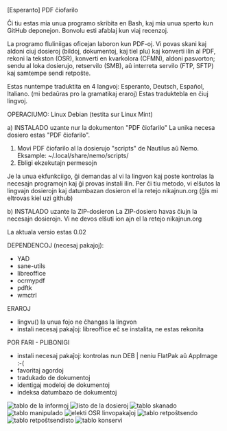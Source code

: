 [Esperanto]  PDF ĉiofarilo

Ĉi tiu estas mia unua programo skribita en Bash, kaj mia unua sperto kun GitHub deponejon.
Bonvolu esti afablaj kun viaj recenzoj.

La programo fluliniigas oficejan laboron kun PDF-oj. 
Vi povas skani kaj aldoni ciuj dosieroj (bildoj, dokumentoj, kaj tiel plu) kaj konverti ilin al PDF, 
rekoni la tekston (OSR), konverti en kvarkolora (CFMN), aldoni pasvorton;
sendu al loka dosierujo, retservilo (SMB), aû interreta servilo (FTP, SFTP) kaj samtempe sendi retpoŝte.

Estas nuntempe traduktita en 4 langvoj: Esperanto, Deutsch, Español, Italiano.
(mi bedaŭras pro la gramatikaj eraroj)
Estas traduktebla en ĉiuj lingvoj.

OPERACIUMO:
Linux Debian (testita sur Linux Mint) 

a) INSTALADO uzante nur la dokumenton "PDF ĉiofarilo"
La unika necesa dosiero estas "PDF ĉiofarilo".

1) Movi PDF ĉiofarilo al la dosierujo "scripts" de Nautilus aŭ Nemo. Eksample:
~/.local/share/nemo/scripts/
2) Ebligi ekzekutajn permesojn

Je la unua ekfunkciigo, ĝi demandas al vi la lingvon kaj poste kontrolas la necesajn programojn kaj ĝi provas instali ilin.
Per ĉi tiu metodo, vi elŝutos la lingvajn dosierojn kaj datumbazan dosieron el la retejo nikajnun.org (ĝis mi eltrovas kiel uzi github)

b) INSTALADO uzante la ZIP-dosieron
La ZIP-dosiero havas ĉiujn la necesajn dosierojn. Vi ne devos elŝuti ion ajn el la retejo nikajnun.org


La aktuala versio estas 0.02


DEPENDENCOJ (necesaj pakajoj):

- YAD
- sane-utils
- libreoffice
- ocrmypdf
- pdftk
- wmctrl

ERAROJ
- lingvu() la unua fojo ne ĉhangas la lingvon
- instali necesaj pakaĵoj: libreoffice eĉ se instalita, ne estas rekonita

POR FARI - PLIBONIGI
- instali necesaj pakaĵoj: kontrolas nun DEB | neniu FlatPak aû AppImage :-(
- favoritaj agordoj
- tradukado de dokumentoj
- identigaj modeloj de dokumentoj
- indeksa datumbazo de dokumentoj

  
![tablo de la informoj](https://nikajnun.org/pdf-ĉiofarilo/bildoj/info.png)
![listo de la dosieroj](https://nikajnun.org/pdf-ĉiofarilo/bildoj/listo.png)
![tablo skanado](https://nikajnun.org/pdf-ĉiofarilo/bildoj/skani.png)
![tablo manipulado](https://nikajnun.org/pdf-ĉiofarilo/bildoj/manipulado.png)
![elekti OSR linvopakaĵoj](https://nikajnun.org/pdf-ĉiofarilo/bildoj/manipulado-OSR.png)
![tablo retpoŝtsendo](https://nikajnun.org/pdf-ĉiofarilo/bildoj/email.png)
![tablo retpoŝtsendisto](https://nikajnun.org/pdf-ĉiofarilo/bildoj/email-ĉanĝi.png)
![tablo konservi](https://nikajnun.org/pdf-ĉiofarilo/bildoj/konservi.png)
